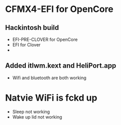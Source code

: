 # CFMX4-EFI for OpenCore

## Hackintosh build
- EFI-PRE-CLOVER for OpenCore 
- EFI for Clover
- 
## Added itlwm.kext and HeliPort.app
- Wifi and bluetooth are both working

# Natvie WiFi is fckd up
- Sleep not working
- Wake up lid not working 
